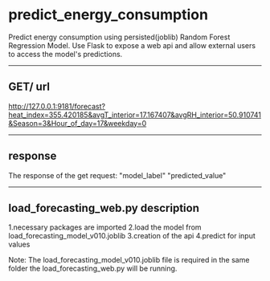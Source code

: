 # predict_energy_consumption
Predict energy consumption using persisted(joblib) Random Forest Regression Model. Use Flask to expose a web api and allow external users to access the model's predictions.


--------------------------------------------
GET/ url 
--------------------------------------------

http://127.0.0.1:9181/forecast?heat_index=355.420185&avgT_interior=17.167407&avgRH_interior=50.910741&Season=3&Hour_of_day=17&weekday=0

--------------------------------------------
response 
--------------------------------------------
The response of the get request:
"model_label"
"predicted_value"
	
--------------------------------------------
load_forecasting_web.py description
--------------------------------------------

1.necessary packages are imported
2.load the model from load_forecasting_model_v010.joblib
3.creation of the api
4.predict for input values 

Note:
The load_forecasting_model_v010.joblib file is required in the same folder the load_forecasting_web.py will be running.
